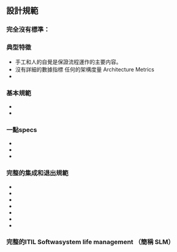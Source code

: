 ##  設計規範



### 完全沒有標準：
   
### 典型特徵
 +  手工和人的自覺是保證流程運作的主要内容。
 + 沒有詳細的數據指標 任何的架構度量 Architecture Metrics
 + 
    

### 基本規範

 +  
 +  
 
###  一點specs
  + 
  + 
  +  
  

### 完整的集成和退出規範
 + 
 + 
 +  
 + 
 + 
 + 
 + 
 
 
    
 ### 完整的ITIL Softwasystem life management （簡稱 SLM）
